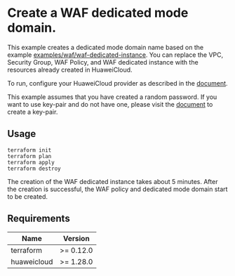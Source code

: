 # Create a WAF dedicated mode domain.

This example creates a dedicated mode domain name based on the example 
[examples/waf/waf-dedicated-instance](https://github.com/huaweicloud/terraform-provider-huaweicloud/tree/master/examples/waf/waf-dedicated-instance).
You can replace the VPC, Security Group, WAF Policy, and WAF dedicated instance with the resources already created in 
HuaweiCloud.

To run, configure your HuaweiCloud provider as described in the
[document](https://registry.terraform.io/providers/huaweicloud/huaweicloud/latest/docs).

This example assumes that you have created a random password.
If you want to use key-pair and do not have one, please visit the
[document](https://registry.terraform.io/providers/huaweicloud/huaweicloud/latest/docs/resources/compute_keypair)
to create a key-pair.

## Usage

```shell
terraform init
terraform plan
terraform apply
terraform destroy
```

The creation of the WAF dedicated instance takes about 5 minutes. After the creation is successful, the WAF policy and 
dedicated mode domain start to be created.

## Requirements

| Name | Version |
| ---- | ---- |
| terraform | >= 0.12.0 |
| huaweicloud | >= 1.28.0 |
